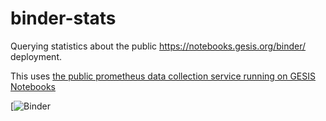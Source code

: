 # binder-stats
Querying statistics about the public https://notebooks.gesis.org/binder/ deployment.

This uses [the public prometheus data collection service running on GESIS Notebooks](https://notebooks.gesis.org/prometheus/)

[![Binder](https://notebooks.gesis.org/binder/v2/gh/gesiscss/binder-stats/master?filepath=popular_repos.ipynb)

